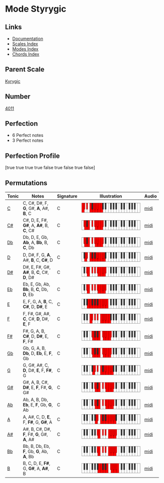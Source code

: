 # Mode Styrygic

## Links

- [Documentation](index.md)
- [Scales Index](Scales.md)
- [Modes Index](Modes.md)
- [Chords Index](Chords.md)

## Parent Scale

[Kyrygic](ScaleKyrygic.md)

## Number

[4011](https://ianring.com/musictheory/scales/4011)

## Perfection

- 6 Perfect notes
- 3 Perfect notes

## Perfection Profile

[true true true true false true false true false]

## Permutations

| Tonic | Notes | Signature | Illustration | Audio |
|-------|-------|-----------|--------------|-------|
| [C](ModeCNaturalStyrygic.md) | C, C#, D#, F, **G**, G#, **A**, A#, **B**, C | C | ![CNaturalStyrygic](ModeCNaturalStyrygic.png) | [midi](https://github.com/edipermadi/music/blob/main/docs/ModeCNaturalStyrygic.mid?raw=true) |
| [C#](ModeCSharpStyrygic.md) | C#, D, E, F#, **G#**, A, **A#**, B, **C**, C# | C | ![CSharpStyrygic](ModeCSharpStyrygic.png) | [midi](https://github.com/edipermadi/music/blob/main/docs/ModeCSharpStyrygic.mid?raw=true) |
| [Db](ModeDFlatStyrygic.md) | Db, D, E, Gb, **Ab**, A, **Bb**, B, **C**, Db | C | ![DFlatStyrygic](ModeDFlatStyrygic.png) | [midi](https://github.com/edipermadi/music/blob/main/docs/ModeDFlatStyrygic.mid?raw=true) |
| [D](ModeDNaturalStyrygic.md) | D, D#, F, G, **A**, A#, **B**, C, **C#**, D | C | ![DNaturalStyrygic](ModeDNaturalStyrygic.png) | [midi](https://github.com/edipermadi/music/blob/main/docs/ModeDNaturalStyrygic.mid?raw=true) |
| [D#](ModeDSharpStyrygic.md) | D#, E, F#, G#, **A#**, B, **C**, C#, **D**, D# | C | ![DSharpStyrygic](ModeDSharpStyrygic.png) | [midi](https://github.com/edipermadi/music/blob/main/docs/ModeDSharpStyrygic.mid?raw=true) |
| [Eb](ModeEFlatStyrygic.md) | Eb, E, Gb, Ab, **Bb**, B, **C**, Db, **D**, Eb | C | ![EFlatStyrygic](ModeEFlatStyrygic.png) | [midi](https://github.com/edipermadi/music/blob/main/docs/ModeEFlatStyrygic.mid?raw=true) |
| [E](ModeENaturalStyrygic.md) | E, F, G, A, **B**, C, **C#**, D, **D#**, E | C | ![ENaturalStyrygic](ModeENaturalStyrygic.png) | [midi](https://github.com/edipermadi/music/blob/main/docs/ModeENaturalStyrygic.mid?raw=true) |
| [F](ModeFNaturalStyrygic.md) | F, F#, G#, A#, **C**, C#, **D**, D#, **E**, F | C | ![FNaturalStyrygic](ModeFNaturalStyrygic.png) | [midi](https://github.com/edipermadi/music/blob/main/docs/ModeFNaturalStyrygic.mid?raw=true) |
| [F#](ModeFSharpStyrygic.md) | F#, G, A, B, **C#**, D, **D#**, E, **F**, F# | C | ![FSharpStyrygic](ModeFSharpStyrygic.png) | [midi](https://github.com/edipermadi/music/blob/main/docs/ModeFSharpStyrygic.mid?raw=true) |
| [Gb](ModeGFlatStyrygic.md) | Gb, G, A, B, **Db**, D, **Eb**, E, **F**, Gb | C | ![GFlatStyrygic](ModeGFlatStyrygic.png) | [midi](https://github.com/edipermadi/music/blob/main/docs/ModeGFlatStyrygic.mid?raw=true) |
| [G](ModeGNaturalStyrygic.md) | G, G#, A#, C, **D**, D#, **E**, F, **F#**, G | C | ![GNaturalStyrygic](ModeGNaturalStyrygic.png) | [midi](https://github.com/edipermadi/music/blob/main/docs/ModeGNaturalStyrygic.mid?raw=true) |
| [G#](ModeGSharpStyrygic.md) | G#, A, B, C#, **D#**, E, **F**, F#, **G**, G# | C | ![GSharpStyrygic](ModeGSharpStyrygic.png) | [midi](https://github.com/edipermadi/music/blob/main/docs/ModeGSharpStyrygic.mid?raw=true) |
| [Ab](ModeAFlatStyrygic.md) | Ab, A, B, Db, **Eb**, E, **F**, Gb, **G**, Ab | C | ![AFlatStyrygic](ModeAFlatStyrygic.png) | [midi](https://github.com/edipermadi/music/blob/main/docs/ModeAFlatStyrygic.mid?raw=true) |
| [A](ModeANaturalStyrygic.md) | A, A#, C, D, **E**, F, **F#**, G, **G#**, A | C | ![ANaturalStyrygic](ModeANaturalStyrygic.png) | [midi](https://github.com/edipermadi/music/blob/main/docs/ModeANaturalStyrygic.mid?raw=true) |
| [A#](ModeASharpStyrygic.md) | A#, B, C#, D#, **F**, F#, **G**, G#, **A**, A# | C | ![ASharpStyrygic](ModeASharpStyrygic.png) | [midi](https://github.com/edipermadi/music/blob/main/docs/ModeASharpStyrygic.mid?raw=true) |
| [Bb](ModeBFlatStyrygic.md) | Bb, B, Db, Eb, **F**, Gb, **G**, Ab, **A**, Bb | C | ![BFlatStyrygic](ModeBFlatStyrygic.png) | [midi](https://github.com/edipermadi/music/blob/main/docs/ModeBFlatStyrygic.mid?raw=true) |
| [B](ModeBNaturalStyrygic.md) | B, C, D, E, **F#**, G, **G#**, A, **A#**, B | C | ![BNaturalStyrygic](ModeBNaturalStyrygic.png) | [midi](https://github.com/edipermadi/music/blob/main/docs/ModeBNaturalStyrygic.mid?raw=true) |
